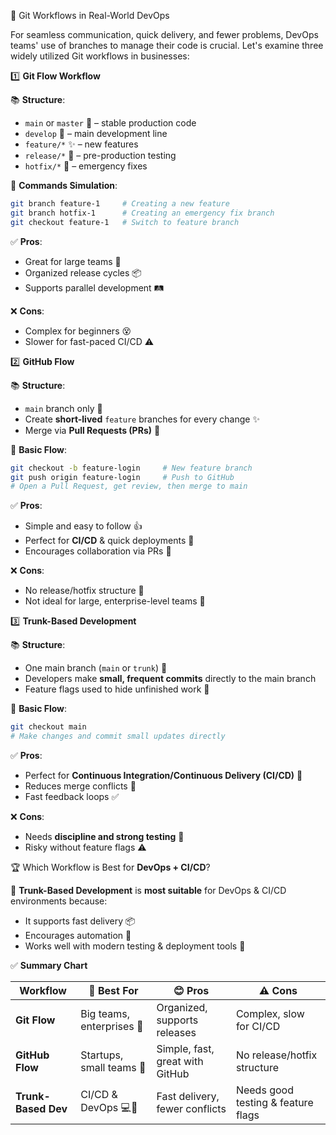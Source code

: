 🚀 Git Workflows in Real-World DevOps

For seamless communication, quick delivery, and fewer problems, DevOps teams' use of branches to manage their code is crucial. Let's examine three widely utilized Git workflows in businesses:

 1️⃣ **Git Flow Workflow**

📚 **Structure**:

* `main` or `master` 🧱 – stable production code
* `develop` 🌱 – main development line
* `feature/*` ✨ – new features
* `release/*` 🚢 – pre-production testing
* `hotfix/*` 🧯 – emergency fixes

🔧 **Commands Simulation**:

```bash
git branch feature-1     # Creating a new feature
git branch hotfix-1      # Creating an emergency fix branch
git checkout feature-1   # Switch to feature branch
```

✅ **Pros**:

* Great for large teams 👥
* Organized release cycles 📦
* Supports parallel development 🛤️

❌ **Cons**:

* Complex for beginners 😵
* Slower for fast-paced CI/CD ⚠️

 2️⃣ **GitHub Flow**

📚 **Structure**:

* `main` branch only 🌳
* Create **short-lived** `feature` branches for every change ✨
* Merge via **Pull Requests (PRs)** 📨

🔧 **Basic Flow**:

```bash
git checkout -b feature-login     # New feature branch
git push origin feature-login     # Push to GitHub
# Open a Pull Request, get review, then merge to main
```

✅ **Pros**:

* Simple and easy to follow 👍
* Perfect for **CI/CD** & quick deployments 🚀
* Encourages collaboration via PRs 🤝

❌ **Cons**:

* No release/hotfix structure 🧩
* Not ideal for large, enterprise-level teams 🏢


 3️⃣ **Trunk-Based Development**

📚 **Structure**:

* One main branch (`main` or `trunk`) 🌲
* Developers make **small, frequent commits** directly to the main branch
* Feature flags used to hide unfinished work 🚩

🔧 **Basic Flow**:

```bash
git checkout main
# Make changes and commit small updates directly
```

✅ **Pros**:

* Perfect for **Continuous Integration/Continuous Delivery (CI/CD)** 🔁
* Reduces merge conflicts 🧹
* Fast feedback loops ✅

❌ **Cons**:

* Needs **discipline and strong testing** 🧪
* Risky without feature flags ⚠️

🏆 Which Workflow is Best for **DevOps + CI/CD**?

🎯 **Trunk-Based Development** is **most suitable** for DevOps & CI/CD environments because:

* It supports fast delivery 📦
* Encourages automation 🤖
* Works well with modern testing & deployment tools 🚀

✅ **Summary Chart**

| Workflow            | 🚀 Best For               | 😊 Pros                         | ⚠️ Cons                            |
| ------------------- | ------------------------- | ------------------------------- | ---------------------------------- |
| **Git Flow**        | Big teams, enterprises 🏢 | Organized, supports releases    | Complex, slow for CI/CD            |
| **GitHub Flow**     | Startups, small teams 🚀  | Simple, fast, great with GitHub | No release/hotfix structure        |
| **Trunk-Based Dev** | CI/CD & DevOps 💻🔁       | Fast delivery, fewer conflicts  | Needs good testing & feature flags |


